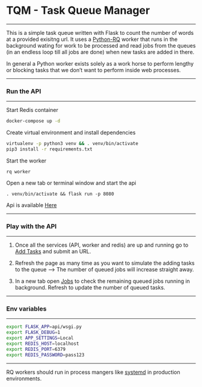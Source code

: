 # TQM - Task Queue Manager

---

This is a simple task queue written with Flask to count the number of words at a provided exisitng url.
It uses a [Python-RQ](https://python-rq.org/docs/workers/) worker that runs in the background wating for work to be processed and read jobs from the queues (in an endless loop till all jobs are done) when new tasks are added in there.

In general a Python worker exists solely as a work horse to perform lengthy or blocking tasks that we don’t want to perform inside web processes.

---

### Run the API

---

Start Redis container

```bash
docker-compose up -d
```

Create virtual environment and install dependencies

```bash
virtualenv -p python3 venv && . venv/bin/activate
pip3 install -r requirements.txt

```

Start the worker

```
rq worker
```

Open a new tab or terminal window and start the api

```
. venv/bin/activate && flask run -p 8080
```

Api is available [Here](http://localhost:8080)

---

### Play with the API

---

1. Once all the services (API, worker and redis) are up and running go to [Add Tasks](http://localhost:8080/add-task)
   and submit an URL.

2. Refresh the page as many time as you want to simulate the adding tasks to the queue --> The number of queued jobs will increase straight away.

3. In a new tab open [Jobs](http://localhost:8080/jobs) to check the remaining queued jobs running in background. Refresh to update the number of queued tasks.

---

### Env variables

---

```bash
export FLASK_APP=api/wsgi.py
export FLASK_DEBUG=1
export APP_SETTINGS=Local
export REDIS_HOST=localhost
export REDIS_PORT=6379
export REDIS_PASSWORD=pass123
```

---

RQ workers should run in process mangers like [systemd](https://python-rq.org/patterns/systemd/) in production environments.
